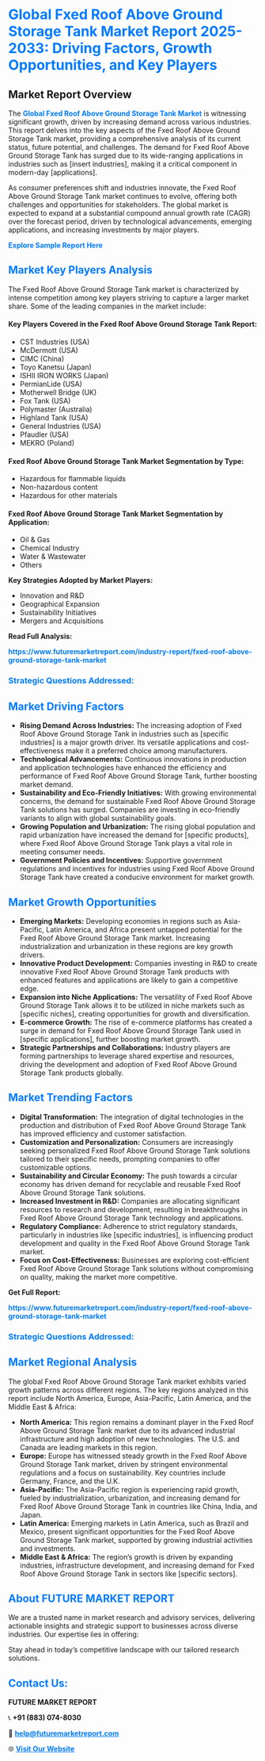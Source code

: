 <h1 style="color: #007BFF;">Global Fxed Roof Above Ground Storage Tank Market Report 2025-2033: Driving Factors, Growth Opportunities, and Key Players</h1>

<section id="overview">
<h2>Market Report Overview</h2>
<p>The <a href="https://www.futuremarketreport.com/industry-report/fxed-roof-above-ground-storage-tank-market" style="color: #007BFF; text-decoration: none;"><strong>Global Fxed Roof Above Ground Storage Tank Market</strong></a> is witnessing significant growth, driven by increasing demand across various industries. This report delves into the key aspects of the Fxed Roof Above Ground Storage Tank market, providing a comprehensive analysis of its current status, future potential, and challenges. The demand for Fxed Roof Above Ground Storage Tank has surged due to its wide-ranging applications in industries such as [insert industries], making it a critical component in modern-day [applications].</p>
<p>As consumer preferences shift and industries innovate, the Fxed Roof Above Ground Storage Tank market continues to evolve, offering both challenges and opportunities for stakeholders. The global market is expected to expand at a substantial compound annual growth rate (CAGR) over the forecast period, driven by technological advancements, emerging applications, and increasing investments by major players.</p>
</section>

<section id="overview">
<p><a href="https://www.futuremarketreport.com/request-sample/reportId=37180" style="color: #007BFF; text-decoration: none;"><strong>Explore Sample Report Here</strong></a></p>
</section>

<section id="key-players">
<h2 style="color: #007BFF;">Market Key Players Analysis</h2>
<p>The Fxed Roof Above Ground Storage Tank market is characterized by intense competition among key players striving to capture a larger market share. Some of the leading companies in the market include:</p>
<h4>Key Players Covered in the Fxed Roof Above Ground Storage Tank Report:</h4>
<ul><li>CST Industries (USA)</li><li>McDermott (USA)</li><li>CIMC (China)</li><li>Toyo Kanetsu (Japan)</li><li>ISHII IRON WORKS (Japan)</li><li>PermianLide (USA)</li><li>Motherwell Bridge (UK)</li><li>Fox Tank (USA)</li><li>Polymaster (Australia)</li><li>Highland Tank (USA)</li><li>General Industries (USA)</li><li>Pfaudler (USA)</li><li>MEKRO (Poland)</li></ul>
<h4>Fxed Roof Above Ground Storage Tank Market Segmentation by Type:</h4>
<ul><li>Hazardous for flammable liquids</li><li>Non-hazardous content</li><li>Hazardous for other materials</li></ul>

<h4>Fxed Roof Above Ground Storage Tank Market Segmentation by Application:</h4>
<ul><li>Oil &amp; Gas</li><li>Chemical Industry</li><li>Water &amp; Wastewater</li><li>Others</li></ul>
<p><strong>Key Strategies Adopted by Market Players:</strong></p>
<ul>
<li>Innovation and R&D</li>
<li>Geographical Expansion</li>
<li>Sustainability Initiatives</li>
<li>Mergers and Acquisitions</li>
</ul>
</section>

<section>
<p><strong>Read Full Analysis: </strong></p><a href="https://www.futuremarketreport.com/industry-report/fxed-roof-above-ground-storage-tank-market" style="color: #007BFF; text-decoration: none;"><strong>https://www.futuremarketreport.com/industry-report/fxed-roof-above-ground-storage-tank-market</strong></a>
<h3 style="color: #007BFF;">Strategic Questions Addressed:</h3>
</section>

<section id="driving-factors">
<h2 style="color: #007BFF;">Market Driving Factors</h2>
<ul>
<li><strong>Rising Demand Across Industries:</strong> The increasing adoption of Fxed Roof Above Ground Storage Tank in industries such as [specific industries] is a major growth driver. Its versatile applications and cost-effectiveness make it a preferred choice among manufacturers.</li>
<li><strong>Technological Advancements:</strong> Continuous innovations in production and application technologies have enhanced the efficiency and performance of Fxed Roof Above Ground Storage Tank, further boosting market demand.</li>
<li><strong>Sustainability and Eco-Friendly Initiatives:</strong> With growing environmental concerns, the demand for sustainable Fxed Roof Above Ground Storage Tank solutions has surged. Companies are investing in eco-friendly variants to align with global sustainability goals.</li>
<li><strong>Growing Population and Urbanization:</strong> The rising global population and rapid urbanization have increased the demand for [specific products], where Fxed Roof Above Ground Storage Tank plays a vital role in meeting consumer needs.</li>
<li><strong>Government Policies and Incentives:</strong> Supportive government regulations and incentives for industries using Fxed Roof Above Ground Storage Tank have created a conducive environment for market growth.</li>
</ul>
</section>

<section id="growth-opportunities">
<h2 style="color: #007BFF;">Market Growth Opportunities</h2>
<ul>
<li><strong>Emerging Markets:</strong> Developing economies in regions such as Asia-Pacific, Latin America, and Africa present untapped potential for the Fxed Roof Above Ground Storage Tank market. Increasing industrialization and urbanization in these regions are key growth drivers.</li>
<li><strong>Innovative Product Development:</strong> Companies investing in R&D to create innovative Fxed Roof Above Ground Storage Tank products with enhanced features and applications are likely to gain a competitive edge.</li>
<li><strong>Expansion into Niche Applications:</strong> The versatility of Fxed Roof Above Ground Storage Tank allows it to be utilized in niche markets such as [specific niches], creating opportunities for growth and diversification.</li>
<li><strong>E-commerce Growth:</strong> The rise of e-commerce platforms has created a surge in demand for Fxed Roof Above Ground Storage Tank used in [specific applications], further boosting market growth.</li>
<li><strong>Strategic Partnerships and Collaborations:</strong> Industry players are forming partnerships to leverage shared expertise and resources, driving the development and adoption of Fxed Roof Above Ground Storage Tank products globally.</li>
</ul>
</section>

<section id="trending-factors">
<h2 style="color: #007BFF;">Market Trending Factors</h2>
<ul>
<li><strong>Digital Transformation:</strong> The integration of digital technologies in the production and distribution of Fxed Roof Above Ground Storage Tank has improved efficiency and customer satisfaction.</li>
<li><strong>Customization and Personalization:</strong> Consumers are increasingly seeking personalized Fxed Roof Above Ground Storage Tank solutions tailored to their specific needs, prompting companies to offer customizable options.</li>
<li><strong>Sustainability and Circular Economy:</strong> The push towards a circular economy has driven demand for recyclable and reusable Fxed Roof Above Ground Storage Tank solutions.</li>
<li><strong>Increased Investment in R&D:</strong> Companies are allocating significant resources to research and development, resulting in breakthroughs in Fxed Roof Above Ground Storage Tank technology and applications.</li>
<li><strong>Regulatory Compliance:</strong> Adherence to strict regulatory standards, particularly in industries like [specific industries], is influencing product development and quality in the Fxed Roof Above Ground Storage Tank market.</li>
<li><strong>Focus on Cost-Effectiveness:</strong> Businesses are exploring cost-efficient Fxed Roof Above Ground Storage Tank solutions without compromising on quality, making the market more competitive.</li>
</ul>
</section>

<section>
<p><strong>Get Full Report: </strong></p><a href="https://www.futuremarketreport.com/industry-report/fxed-roof-above-ground-storage-tank-market" style="color: #007BFF; text-decoration: none;"><strong>https://www.futuremarketreport.com/industry-report/fxed-roof-above-ground-storage-tank-market</strong></a>
<h3 style="color: #007BFF;">Strategic Questions Addressed:</h3>
</section>


<section id="regional-analysis">
<h2 style="color: #007BFF;">Market Regional Analysis</h2>
<p>The global Fxed Roof Above Ground Storage Tank market exhibits varied growth patterns across different regions. The key regions analyzed in this report include North America, Europe, Asia-Pacific, Latin America, and the Middle East & Africa:</p>
<ul>
<li><strong>North America:</strong> This region remains a dominant player in the Fxed Roof Above Ground Storage Tank market due to its advanced industrial infrastructure and high adoption of new technologies. The U.S. and Canada are leading markets in this region.</li>
<li><strong>Europe:</strong> Europe has witnessed steady growth in the Fxed Roof Above Ground Storage Tank market, driven by stringent environmental regulations and a focus on sustainability. Key countries include Germany, France, and the U.K.</li>
<li><strong>Asia-Pacific:</strong> The Asia-Pacific region is experiencing rapid growth, fueled by industrialization, urbanization, and increasing demand for Fxed Roof Above Ground Storage Tank in countries like China, India, and Japan.</li>
<li><strong>Latin America:</strong> Emerging markets in Latin America, such as Brazil and Mexico, present significant opportunities for the Fxed Roof Above Ground Storage Tank market, supported by growing industrial activities and investments.</li>
<li><strong>Middle East & Africa:</strong> The region’s growth is driven by expanding industries, infrastructure development, and increasing demand for Fxed Roof Above Ground Storage Tank in sectors like [specific sectors].</li>
</ul>
</section>

<footer>
<h2 style="color: #007BFF;">About FUTURE MARKET REPORT</h2>
<p>We are a trusted name in market research and advisory services, delivering actionable insights and strategic support to businesses across diverse industries. Our expertise lies in offering:</p>

<p>Stay ahead in today’s competitive landscape with our tailored research solutions.</p>

<h2 style="color: #007BFF;">Contact Us:</h2>
<p><strong>FUTURE MARKET REPORT</strong></p>
<p>📞 <strong>+91 (883) 074-8030</strong></p>
<p>📧 <strong><a href="mailto:help@futuremarketreport.com" style="color: #007BFF;">help@futuremarketreport.com</a></strong></p>
<p>🌐 <strong><a href="https://www.futuremarketreport.com/" style="color: #007BFF;">Visit Our Website</a></strong></p>
</footer>